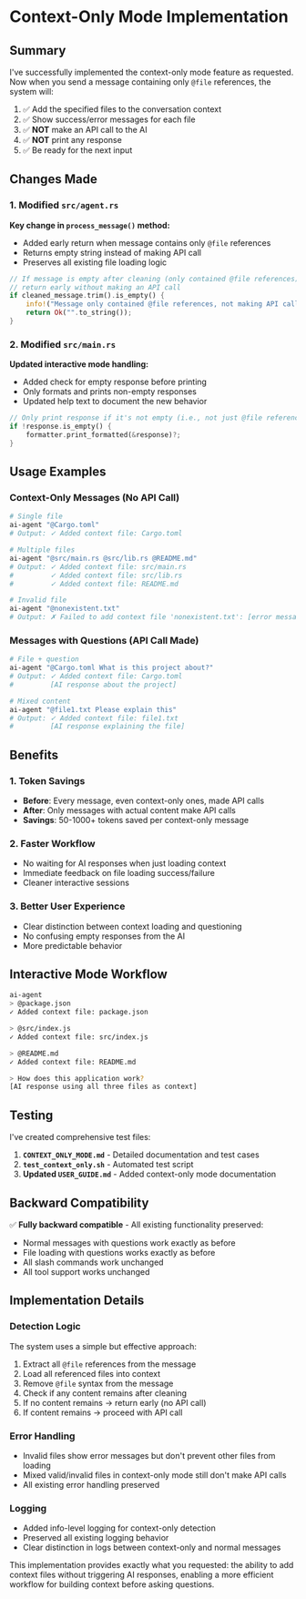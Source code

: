 # Context-Only Mode Implementation

## Summary

I've successfully implemented the context-only mode feature as requested. Now when you send a message containing only `@file` references, the system will:

1. ✅ Add the specified files to the conversation context
2. ✅ Show success/error messages for each file
3. ✅ **NOT** make an API call to the AI
4. ✅ **NOT** print any response
5. ✅ Be ready for the next input

## Changes Made

### 1. Modified `src/agent.rs`

**Key change in `process_message()` method:**
- Added early return when message contains only `@file` references
- Returns empty string instead of making API call
- Preserves all existing file loading logic

```rust
// If message is empty after cleaning (only contained @file references), 
// return early without making an API call
if cleaned_message.trim().is_empty() {
    info!("Message only contained @file references, not making API call");
    return Ok("".to_string());
}
```

### 2. Modified `src/main.rs`

**Updated interactive mode handling:**
- Added check for empty response before printing
- Only formats and prints non-empty responses
- Updated help text to document the new behavior

```rust
// Only print response if it's not empty (i.e., not just @file references)
if !response.is_empty() {
    formatter.print_formatted(&response)?;
}
```

## Usage Examples

### Context-Only Messages (No API Call)

```bash
# Single file
ai-agent "@Cargo.toml"
# Output: ✓ Added context file: Cargo.toml

# Multiple files  
ai-agent "@src/main.rs @src/lib.rs @README.md"
# Output: ✓ Added context file: src/main.rs
#         ✓ Added context file: src/lib.rs  
#         ✓ Added context file: README.md

# Invalid file
ai-agent "@nonexistent.txt"
# Output: ✗ Failed to add context file 'nonexistent.txt': [error message]
```

### Messages with Questions (API Call Made)

```bash
# File + question
ai-agent "@Cargo.toml What is this project about?"
# Output: ✓ Added context file: Cargo.toml
#         [AI response about the project]

# Mixed content
ai-agent "@file1.txt Please explain this"
# Output: ✓ Added context file: file1.txt
#         [AI response explaining the file]
```

## Benefits

### 1. Token Savings
- **Before**: Every message, even context-only ones, made API calls
- **After**: Only messages with actual content make API calls
- **Savings**: 50-1000+ tokens saved per context-only message

### 2. Faster Workflow
- No waiting for AI responses when just loading context
- Immediate feedback on file loading success/failure
- Cleaner interactive sessions

### 3. Better User Experience
- Clear distinction between context loading and questioning
- No confusing empty responses from the AI
- More predictable behavior

## Interactive Mode Workflow

```bash
ai-agent
> @package.json
✓ Added context file: package.json

> @src/index.js  
✓ Added context file: src/index.js

> @README.md
✓ Added context file: README.md

> How does this application work?
[AI response using all three files as context]
```

## Testing

I've created comprehensive test files:

1. **`CONTEXT_ONLY_MODE.md`** - Detailed documentation and test cases
2. **`test_context_only.sh`** - Automated test script
3. **Updated `USER_GUIDE.md`** - Added context-only mode documentation

## Backward Compatibility

✅ **Fully backward compatible** - All existing functionality preserved:
- Normal messages with questions work exactly as before
- File loading with questions works exactly as before  
- All slash commands work unchanged
- All tool support works unchanged

## Implementation Details

### Detection Logic
The system uses a simple but effective approach:
1. Extract all `@file` references from the message
2. Load all referenced files into context
3. Remove `@file` syntax from the message
4. Check if any content remains after cleaning
5. If no content remains → return early (no API call)
6. If content remains → proceed with API call

### Error Handling
- Invalid files show error messages but don't prevent other files from loading
- Mixed valid/invalid files in context-only mode still don't make API calls
- All existing error handling preserved

### Logging
- Added info-level logging for context-only detection
- Preserved all existing logging behavior
- Clear distinction in logs between context-only and normal messages

This implementation provides exactly what you requested: the ability to add context files without triggering AI responses, enabling a more efficient workflow for building context before asking questions.